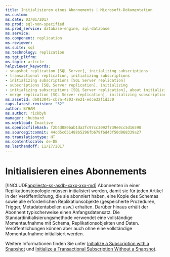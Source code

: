 ```yaml
---
title: Initialisieren eines Abonnements | Microsoft-Dokumentation
ms.custom: 
ms.date: 03/01/2017
ms.prod: sql-non-specified
ms.prod_service: database-engine, sql-database
ms.service: 
ms.component: replication
ms.reviewer: 
ms.suite: sql
ms.technology: replication
ms.tgt_pltfrm: 
ms.topic: article
helpviewer_keywords:
- snapshot replication [SQL Server], initializing subscriptions
- transactional replication, initializing subscriptions
- initializing subscriptions [SQL Server replication]
- subscriptions [SQL Server replication], initializing
- initializing subscriptions [SQL Server replication], about initializing subscriptions
- merge replication [SQL Server replication], initializing subscriptions
ms.assetid: d6013845-cb7a-4203-8e21-edce32f1d330
caps.latest.revision: "32"
author: BYHAM
ms.author: rickbyh
manager: jhubbard
ms.workload: Inactive
ms.openlocfilehash: f2b4d080bab1da2fc97cc3092f739e0cc5d16590
ms.sourcegitcommit: 44cd5c651488b5296fb679f6d43f50d068339a27
ms.translationtype: HT
ms.contentlocale: de-DE
ms.lasthandoff: 11/17/2017
---
```

# <a name="initialize-a-subscription"></a>Initialisieren eines Abonnements
[!INCLUDE[appliesto-ss-asdb-xxxx-xxx-md](../../includes/appliesto-ss-asdb-xxxx-xxx-md.md)] Abonnenten in einer Replikationstopologie müssen initialisiert werden, damit sie für jeden Artikel in der Veröffentlichung, die sie abonniert haben, eine Kopie des Schemas sowie alle erforderlichen Replikationsobjekte (gespeicherte Prozeduren, Trigger, Metadatentabellen usw.) erhalten. Darüber hinaus erhält der Abonnent typischerweise einen Anfangsdatensatz. Die Standardinitialisierungsmethode verwendet eine vollständige Momentaufnahme mit Schema, Replikationsobjekten und Daten. Veröffentlichungen können aber auch ohne eine vollständige Momentaufnahme initialisiert werden.  
  
 Weitere Informationen finden Sie unter [Initialize a Subscription with a Snapshot](../../relational-databases/replication/initialize-a-subscription-with-a-snapshot.md) und [Initialize a Transactional Subscription Without a Snapshot](../../relational-databases/replication/initialize-a-transactional-subscription-without-a-snapshot.md).  
  
  
